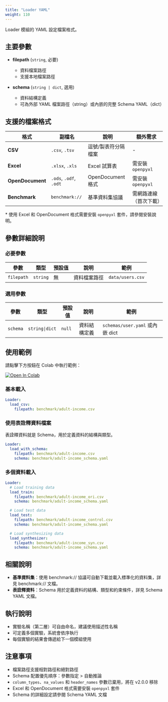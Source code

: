 ```yaml
---
title: "Loader YAML"
weight: 110
---
```


Loader 模組的 YAML 設定檔案格式。

## 主要參數

- **filepath** (`string`, 必要)
  - 資料檔案路徑
  - 支援本地檔案路徑

- **schema** (`string | dict`, 選用)
  - 資料結構定義
  - 可為外部 YAML 檔案路徑（string）或內嵌的完整 Schema YAML（dict）

## 支援的檔案格式

| 格式 | 副檔名 | 說明 | 額外需求 |
|------|--------|------|----------|
| **CSV** | `.csv`, `.tsv` | 逗號/製表符分隔檔案 | - |
| **Excel** | `.xlsx`, `.xls` | Excel 試算表 | 需安裝 `openpyxl` |
| **OpenDocument** | `.ods`, `.odf`, `.odt` | OpenDocument 格式 | 需安裝 `openpyxl` |
| **Benchmark** | `benchmark://` | 基準資料集協議 | 需網路連線（首次下載） |

\* 使用 Excel 和 OpenDocument 格式需要安裝 `openpyxl` 套件，請參閱安裝說明。

## 參數詳細說明

### 必要參數

| 參數 | 類型 | 預設值 | 說明 | 範例 |
|------|------|--------|------|------|
| `filepath` | `string` | 無 | 資料檔案路徑 | `data/users.csv` |

### 選用參數

| 參數 | 類型 | 預設值 | 說明 | 範例 |
|------|------|--------|------|------|
| `schema` | `string\|dict` | `null` | 資料結構定義 | `schemas/user.yaml` 或內嵌 dict |

## 使用範例

請點擊下方按鈕在 Colab 中執行範例：

[![Open In Colab](https://colab.research.google.com/assets/colab-badge.svg)](https://colab.research.google.com/github/nics-tw/petsard/blob/main/demo/petsard-yaml/loader-yaml/loader-yaml.ipynb)

### 基本載入

```yaml
Loader:
  load_csv:
    filepath: benchmark/adult-income.csv
```

### 使用表詮釋資料檔案
表詮釋資料就是 Schema，用於定義資料的結構與類型。

```yaml
Loader:
  load_with_schema:
    filepath: benchmark/adult-income.csv
    schema: benchmark/adult-income_schema.yaml
```

### 多個資料載入

```yaml
Loader:
  # Load training data
  load_train:
    filepath: benchmark/adult-income_ori.csv
    schema: benchmark/adult-income_schema.yaml

  # Load test data
  load_test:
    filepath: benchmark/adult-income_control.csv
    schema: benchmark/adult-income_schema.yaml

  # Load synthesizing data
  load_synthesizer:
    filepath: benchmark/adult-income_syn.csv
    schema: benchmark/adult-income_schema.yaml
```

## 相關說明

- **基準資料集**：使用 benchmark:// 協議可自動下載並載入標準化的資料集，詳見 benchmark:// 文檔。
- **表詮釋資料**：Schema 用於定義資料的結構、類型和約束條件，詳見 Schema YAML 文檔。

## 執行說明

- 實驗名稱（第二層）可自由命名，建議使用描述性名稱
- 可定義多個實驗，系統會依序執行
- 每個實驗的結果會傳遞給下一個模組使用

## 注意事項

- 檔案路徑支援相對路徑和絕對路徑
- Schema 配置優先順序：參數指定 > 自動推論
- `column_types`、`na_values` 和 `header_names` 參數已棄用，將在 v2.0.0 移除
- Excel 和 OpenDocument 格式需要安裝 `openpyxl` 套件
- Schema 的詳細設定請參閱 Schema YAML 文檔
